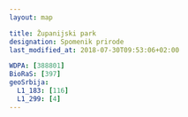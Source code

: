 ```yaml
---
layout: map

title: Županijski park
designation: Spomenik prirode
last_modified_at: 2018-07-30T09:53:06+02:00

WDPA: [388801]
BioRaS: [397]
geoSrbija:
  L1_183: [116]
  L1_299: [4]
---
```

